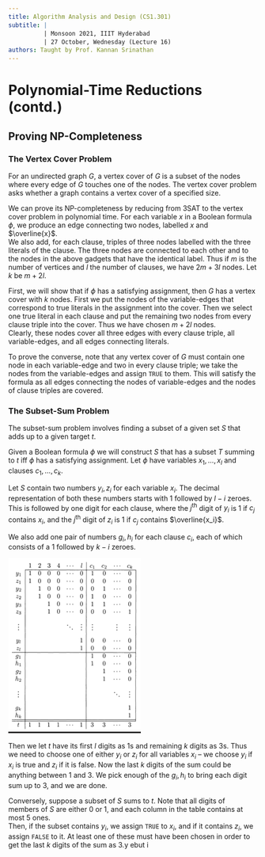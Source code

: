 ```yaml
---
title: Algorithm Analysis and Design (CS1.301)
subtitle: |
          | Monsoon 2021, IIIT Hyderabad
          | 27 October, Wednesday (Lecture 16)
authors: Taught by Prof. Kannan Srinathan
---
```


# Polynomial-Time Reductions (contd.)
## Proving NP-Completeness
### The Vertex Cover Problem
For an undirected graph $G$, a vertex cover of $G$ is a subset of the nodes where every edge of $G$ touches one of the nodes. The vertex cover problem asks whether a graph contains a vertex cover of a specified size.  

We can prove its NP-completeness by reducing from 3SAT to the vertex cover problem in polynomial time. For each variable $x$ in a Boolean formula $\phi$, we produce an edge connecting two nodes, labelled $x$ and $\overline{x}$.  
We also add, for each clause, triples of three nodes labelled with the three literals of the clause. The three nodes are connected to each other and to the nodes in the above gadgets that have the identical label. Thus if $m$ is the number of vertices and $l$ the number of clauses, we have $2m + 3l$ nodes. Let $k$ be $m+2l$.  

First, we will show that if $\phi$ has a satisfying assignment, then $G$ has a vertex cover with $k$ nodes. First we put the nodes of the variable-edges that correspond to true literals in the assignment into the cover. Then we select one true literal in each clause and put the remaining two nodes from every clause triple into the cover. Thus we have chosen $m+2l$ nodes.  
Clearly, these nodes cover all three edges with every clause triple, all variable-edges, and all edges connecting literals.  

To prove the converse, note that any vertex cover of $G$ must contain one node in each variable-edge and two in every clause triple; we take the nodes from the variable-edges and assign `TRUE` to them. This will satisfy the formula as all edges connecting the nodes of variable-edges and the nodes of clause triples are covered.

### The Subset-Sum Problem
The subset-sum problem involves finding a subset of a given set $S$ that adds up to a given target $t$.  

Given a Boolean formula $\phi$ we will construct $S$ that has a subset $T$ summing to $t$ iff $\phi$ has a satisfying assignment. Let $\phi$ have variables $x_1, \dots, x_l$ and clauses $c_1, \dots, c_k$.  

Let $S$ contain two numbers $y_i, z_i$ for each variable $x_i$. The decimal representation of both these numbers starts with 1 followed by $l-i$ zeroes. This is followed by one digit for each clause, where the $j^\text{th}$ digit of $y_i$ is 1 if $c_j$ contains $x_i$, and the $j^\text{th}$ digit of $z_i$ is 1 if $c_j$ contains $\overline{x_i}$.  

We also add one pair of numbers $g_i, h_i$ for each clause $c_i$, each of which consists of a 1 followed by $k-i$ zeroes.  

![Construction of $S$](cons.png)  

Then we let $t$ have its first $l$ digits as 1s and remaining $k$ digits as 3s. Thus we need to choose one of either $y_i$ or $z_i$ for all variables $x_i$ – we choose $y_i$ if $x_i$ is true and $z_i$ if it is false. Now the last $k$ digits of the sum could be anything between 1 and 3. We pick enough of the $g_i, h_i$ to bring each digit sum up to 3, and we are done.  

Conversely, suppose a subset of $S$ sums to $t$. Note that all digits of members of $S$ are either 0 or 1, and each column in the table contains at most 5 ones.  
Then, if the subset contains $y_i$, we assign `TRUE` to $x_i$, and if it contains $z_i$, we assign `FALSE` to it. At least one of these must have been chosen in order to get the last $k$ digits of the sum as 3.y ebut i
